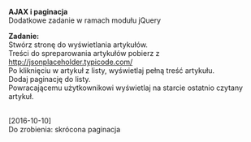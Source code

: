 <b>AJAX i paginacja</b><br>
Dodatkowe zadanie w ramach modułu jQuery

<b>Zadanie:</b><br>
Stwórz stronę do wyświetlania artykułów.<br>
Treści do spreparowania artykułów pobierz z http://jsonplaceholder.typicode.com/ <br>
Po kliknięciu w artykuł z listy, wyświetlaj pełną treść artykułu.<br>
Dodaj paginację do listy.<br>
Powracającemu użytkownikowi wyświetlaj na starcie ostatnio czytany artykuł.<br><br>

[2016-10-10]<br>
Do zrobienia: skrócona paginacja
